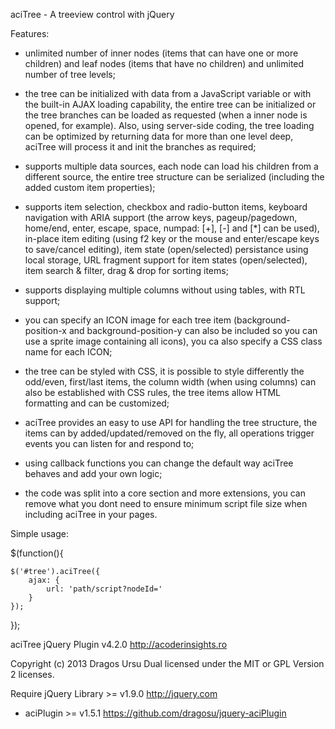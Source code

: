 
aciTree - A treeview control with jQuery

Features:

- unlimited number of inner nodes (items that can have one or more children)
  and leaf nodes (items that have no children) and unlimited number
  of tree levels;

- the tree can be initialized with data from a JavaScript variable or with the
  built-in AJAX loading capability, the entire tree can be initialized or the
  tree branches can be loaded as requested (when a inner node is opened,
  for example). Also, using server-side coding, the tree loading can be
  optimized by returning data for more than one level deep, aciTree will
  process it and init the branches as required;

- supports multiple data sources, each node can load his children from a
  different source, the entire tree structure can be serialized (including the
  added custom item properties);

- supports item selection, checkbox and radio-button items, keyboard navigation
  with ARIA support (the arrow keys, pageup/pagedown, home/end, enter, escape,
  space, numpad: [+], [-] and [*] can be used), in-place item editing
  (using f2 key or the mouse and enter/escape keys to save/cancel editing),
  item state (open/selected) persistance using local storage, URL fragment
  support for item states (open/selected), item search & filter, drag & drop
  for sorting items;

- supports displaying multiple columns without using tables, with RTL support;

- you can specify an ICON image for each tree item (background-position-x and
  background-position-y can also be included so you can use a sprite image
  containing all icons), you ca also specify a CSS class name for each ICON;

- the tree can be styled with CSS, it is possible to style differently the
  odd/even, first/last items, the column width (when using columns) can also be
  established with CSS rules, the tree items allow HTML formatting and can be
  customized;

- aciTree provides an easy to use API for handling the tree structure, the
  items can by added/updated/removed on the fly, all operations trigger events
  you can listen for and respond to;

- using callback functions you can change the default way aciTree behaves and
  add your own logic;

- the code was split into a core section and more extensions, you can remove
  what you dont need to ensure minimum script file size when including
  aciTree in your pages.

Simple usage:

$(function(){

    $('#tree').aciTree({
        ajax: {
            url: 'path/script?nodeId='
        }
    });

});

aciTree jQuery Plugin v4.2.0
http://acoderinsights.ro

Copyright (c) 2013 Dragos Ursu
Dual licensed under the MIT or GPL Version 2 licenses.

Require jQuery Library >= v1.9.0 http://jquery.com
+ aciPlugin >= v1.5.1 https://github.com/dragosu/jquery-aciPlugin
